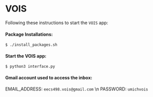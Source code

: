 # VOIS

Following these instructions to start the `VOIS` app:

#### Package Installations:
~~~
$ ./install_packages.sh
~~~

#### Start the VOIS app:
~~~
$ python3 interface.py
~~~

#### Gmail account used to access the inbox:

EMAIL_ADDRESS:  `eecs498.vois@gmail.com` \n
PASSWORD:       `umichvois`

